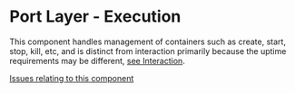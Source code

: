 # Port Layer - Execution

This component handles management of containers such as create, start, stop, kill, etc, and is distinct from interaction primarily because the uptime requirements may be different, [see Interaction](portlayer-interaction.md).

[Issues relating to this component](https://github.com/vmware/vic/labels/component%2Fportlayer%2Fexecution)
